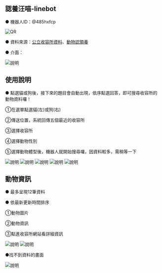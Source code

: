 ## 認養汪喵-linebot
● 機器人ID：@485hxfcp

![QR](./img/485hxfcp.png)

● 資料來源：[公立收容所資料](https://data.gov.tw/dataset/134284)、[動物認領養](https://data.gov.tw/dataset/85903)

● 介面：

![說明](./img/LINE_ALBUM_1.jpg)


## 使用說明

● 點選貓或狗後，接下來的題目會自動出現，依序點選回答，即可搜尋收容所的動物資料囉！

①在選單點選貓(左)或狗(右)

②傳送位置，系統回傳五個最近的收容所

③選擇收容所

④選擇動物性別

⑤選擇動物體型後，機器人就開始搜尋囉，因資料較多，需稍等一下

![說明](./img/LINE_ALBUM_2.jpg)
![說明](./img/LINE_ALBUM_3.jpg)
![說明](./img/LINE_ALBUM_4.jpg)
![說明](./img/LINE_ALBUM_5.jpg)
![說明](./img/LINE_ALBUM_6.jpg)

## 動物資訊


● 最多呈現12筆資料

● 依最新更新時間排序

①動物圖片

②動物資訊

③點進收容所網站看詳細資訊

![說明](./img/LINE_ALBUM_7.jpg)
![說明](./img/LINE_ALBUM_8.jpg)

●找不到資料的畫面

![說明](./img/LINE_ALBUM_9.jpg)